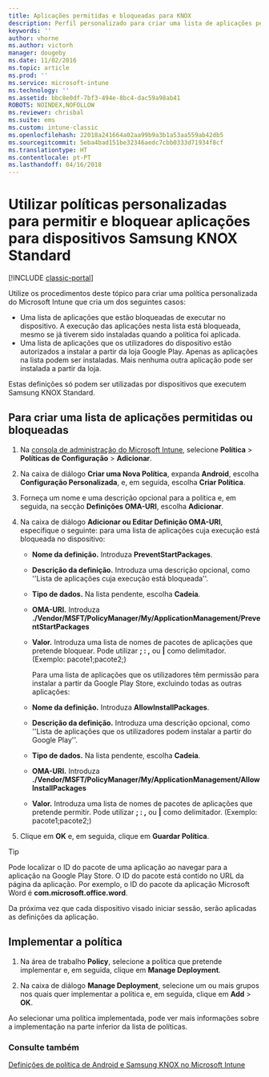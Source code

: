 ```yaml
---
title: Aplicações permitidas e bloqueadas para KNOX
description: Perfil personalizado para criar uma lista de aplicações permitidas e bloqueadas para KNOX.
keywords: ''
author: vhorne
ms.author: victorh
manager: dougeby
ms.date: 11/02/2016
ms.topic: article
ms.prod: ''
ms.service: microsoft-intune
ms.technology: ''
ms.assetid: bbc8e0df-7bf3-494e-8bc4-dac59a98ab41
ROBOTS: NOINDEX,NOFOLLOW
ms.reviewer: chrisbal
ms.suite: ems
ms.custom: intune-classic
ms.openlocfilehash: 22018a241664a02aa99b9a3b1a53aa559ab42db5
ms.sourcegitcommit: 5eba4bad151be32346aedc7cbb0333d71934f8cf
ms.translationtype: HT
ms.contentlocale: pt-PT
ms.lasthandoff: 04/16/2018
---
```

# <a name="use-custom-policies-to-allow-and-block-apps-for-samsung-knox-standard-devices"></a>Utilizar políticas personalizadas para permitir e bloquear aplicações para dispositivos Samsung KNOX Standard

[!INCLUDE [classic-portal](../includes/classic-portal.md)]

Utilize os procedimentos deste tópico para criar uma política personalizada do Microsoft Intune que cria um dos seguintes casos:

- Uma lista de aplicações que estão bloqueadas de executar no dispositivo. A execução das aplicações nesta lista está bloqueada, mesmo se já tiverem sido instaladas quando a política foi aplicada.
- Uma lista de aplicações que os utilizadores do dispositivo estão autorizados a instalar a partir da loja Google Play. Apenas as aplicações na lista podem ser instaladas. Mais nenhuma outra aplicação pode ser instalada a partir da loja.

Estas definições só podem ser utilizadas por dispositivos que executem Samsung KNOX Standard.

## <a name="to-create-an-allowed-or-blocked-app-list"></a>Para criar uma lista de aplicações permitidas ou bloqueadas

1. Na [consola de administração do Microsoft Intune](https://manage.microsoft.com/), selecione **Política** &gt; **Políticas de Configuração** &gt; **Adicionar**.
2. Na caixa de diálogo **Criar uma Nova Política**, expanda **Android**, escolha **Configuração Personalizada**, e, em seguida, escolha **Criar Política**.
3. Forneça um nome e uma descrição opcional para a política e, em seguida, na secção **Definições OMA-URI**, escolha **Adicionar**.
4. Na caixa de diálogo **Adicionar ou Editar Definição OMA-URI**, especifique o seguinte: para uma lista de aplicações cuja execução está bloqueada no dispositivo:
    
   - **Nome da definição.** Introduza **PreventStartPackages**.
   - **Descrição da definição.** Introduza uma descrição opcional, como ''Lista de aplicações cuja execução está bloqueada''.
   - **Tipo de dados.** Na lista pendente, escolha **Cadeia**.
   - **OMA-URI.** Introduza **./Vendor/MSFT/PolicyManager/My/ApplicationManagement/PreventStartPackages**
   - **Valor.** Introduza uma lista de nomes de pacotes de aplicações que pretende bloquear. Pode utilizar **; : ,** ou **|** como delimitador. (Exemplo: pacote1;pacote2;)

     Para uma lista de aplicações que os utilizadores têm permissão para instalar a partir da Google Play Store, excluindo todas as outras aplicações:

   - **Nome da definição.** Introduza **AllowInstallPackages**.
   - **Descrição da definição.** Introduza uma descrição opcional, como ''Lista de aplicações que os utilizadores podem instalar a partir do Google Play''.
   - **Tipo de dados.** Na lista pendente, escolha **Cadeia**.
   - **OMA-URI.** Introduza **./Vendor/MSFT/PolicyManager/My/ApplicationManagement/AllowInstallPackages**
   - **Valor.** Introduza uma lista de nomes de pacotes de aplicações que pretende permitir. Pode utilizar **; : ,** ou **|** como delimitador. (Exemplo: pacote1;pacote2;)

5. Clique em **OK** e, em seguida, clique em **Guardar Política**. 

>[!TIP]
> Pode localizar o ID do pacote de uma aplicação ao navegar para a aplicação na Google Play Store. O ID do pacote está contido no URL da página da aplicação. Por exemplo, o ID do pacote da aplicação Microsoft Word é **com.microsoft.office.word**.

Da próxima vez que cada dispositivo visado iniciar sessão, serão aplicadas as definições da aplicação.


## <a name="deploy-the-policy"></a>Implementar a política

1.  Na área de trabalho **Policy**, selecione a política que pretende implementar e, em seguida, clique em **Manage Deployment**.

2.  Na caixa de diálogo **Manage Deployment**, selecione um ou mais grupos nos quais quer implementar a política e, em seguida, clique em **Add** &gt; **OK**.

 
Ao selecionar uma política implementada, pode ver mais informações sobre a implementação na parte inferior da lista de políticas.

### <a name="see-also"></a>Consulte também
[Definições de política de Android e Samsung KNOX no Microsoft Intune](android-policy-settings-in-microsoft-intune.md)
